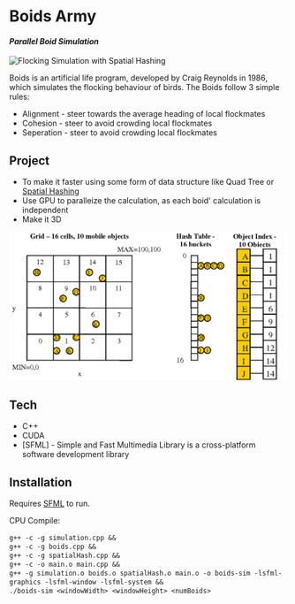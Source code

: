 # Boids Army
#### _Parallel Boid Simulation_

![Flocking Simulation with Spatial Hashing](images/cpuBoids.gif)

Boids is an artificial life program, developed by Craig Reynolds in 1986, which simulates the flocking behaviour of birds. 
The Boids follow 3 simple rules:

- Alignment - steer towards the average heading of local flockmates
- Cohesion - steer to avoid crowding local flockmates
- Seperation - steer to avoid crowding local flockmates


## Project

- To make it faster using some form of data structure like Quad Tree or [Spatial Hashing](http://www.cs.ucf.edu/~jmesit/publications/scsc%202005.pdf)
- Use GPU to paralleize the calculation, as each boid' calculation is independent
- Make it 3D

![Spatial Hashing](images/spatialHashing.png)


## Tech

- C++ 
- CUDA
- [SFML] - Simple and Fast Multimedia Library is a cross-platform software development library


## Installation

Requires [SFML](https://www.sfml-dev.org/download/sfml/2.5.1/) to run.

CPU Compile:

```
g++ -c -g simulation.cpp && 
g++ -c -g boids.cpp && 
g++ -c -g spatialHash.cpp && 
g++ -c -o main.o main.cpp && 
g++ -g simulation.o boids.o spatialHash.o main.o -o boids-sim -lsfml-graphics -lsfml-window -lsfml-system && 
./boids-sim <windowWidth> <windowHeight> <numBoids>
```
